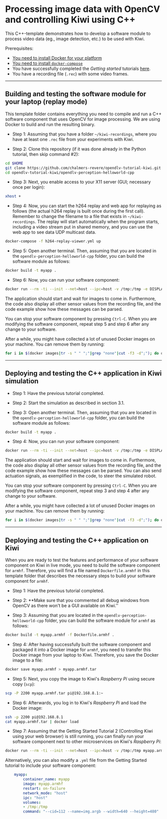 # Processing image data with OpenCV and controlling Kiwi using C++

This C++-template demonstrates how to develop a software module to process video data (eg., image detection, etc.) to be used with Kiwi.

Prerequisites:
* [You need to install Docker for your platform](https://docs.docker.com/install/linux/docker-ce/debian/#install-docker-ce)
* [You need to install `docker-compose`](https://docs.docker.com/compose/install/#install-compose)
* You have successfully completed the _Getting started_ tutorials [here](https://github.com/chalmers-revere/opendlv-tutorial-kiwi/tree/master).
* You have a recording file (`.rec`) with some video frames.

---

## Building and testing the software module for your laptop (replay mode)

This template folder contains everything you need to compile and run a C++ software component that uses OpenCV for image processing. We are using Docker to build and run the resulting binary.

* Step 1: Assuming that you have a folder `~/kiwi-recordings`, where you have at least one `.rec` file from your experiments with Kiwi.

* Step 2: Clone this repository (if it was done already in the Python tutorial, then skip command #2):
```bash
cd $HOME
git clone https://github.com/chalmers-revere/opendlv-tutorial-kiwi.git
cd opendlv-tutorial-kiwi/opendlv-perception-helloworld-cpp
```

* Step 3: Next, you enable access to your X11 server (GUI; necessary once per login):
```bash
xhost +
```

* Step 4: Now, you can start the h264 replay and web app for replaying as follows (the actual h264 replay is built once during the first call). Remember to change the filename to a file that exists in `~/kiwi-recordings`. The replay will start automatically when the program starts, including a video stream put in shared memory, and you can use the web app to see data UDP multicast data.
```bash
docker-compose -f h264-replay-viewer.yml up
```

* Step 5: Open another terminal. Then, assuming that you are located in the `opendlv-perception-helloworld-cpp` folder, you can build the software module as follows:
```bash
docker build -t myapp .
```

* Step 6: Now, you can run your software component:
```bash
docker run --rm -ti --init --net=host --ipc=host -v /tmp:/tmp -e DISPLAY=$DISPLAY myapp --cid=111 --name=img.argb --width=1280 --height=720 --verbose
```

The application should start and wait for images to come in. Furthermore, the code also display all other sensor values from the recording file, and the code example show how these messages can be parsed.

You can stop your software component by pressing `Ctrl-C`. When you are modifying the software component, repeat step 5 and step 6 after any change to your software.

After a while, you might have collected a lot of unused Docker images on your machine. You can remove them by running:
```bash
for i in $(docker images|tr -s " " ";"|grep "none"|cut -f3 -d";"); do docker rmi -f $i; done
```

---

## Deploying and testing the C++ application in Kiwi simulation

* Step 1: Have the previous tutorial completed.

* Step 2: Start the simulation as described in section 3.1.

* Step 3: Open another terminal. Then, assuming that you are located in the `opendlv-perception-helloworld-cpp` folder, you can build the software module as follows:
```bash
docker build -t myapp .
```

* Step 4: Now, you can run your software component:
```bash
docker run --rm -ti --init --net=host --ipc=host -v /tmp:/tmp -e DISPLAY=$DISPLAY myapp --cid=111 --name=video0.argb --width=1280 --height=720 --verbose
```

The application should start and wait for images to come in. Furthermore, the code also display all other sensor values from the recording file, and the code example show how these messages can be parsed. You can also send actuation signals, as exemplified in the code, to steer the simulated robot.

You can stop your software component by pressing `Ctrl-C`. When you are modifying the software component, repeat step 3 and step 4 after any change to your software.

After a while, you might have collected a lot of unused Docker images on your machine. You can remove them by running:
```bash
for i in $(docker images|tr -s " " ";"|grep "none"|cut -f3 -d";"); do docker rmi -f $i; done
```

---

## Deploying and testing the C++ application on Kiwi

When you are ready to test the features and performance of your software component on Kiwi in live mode, you need to build the software component for `armhf`. Therefore, you will find a file named `Dockerfile.armhf` in this template folder that describes the necessary steps to build your software component for `armhf`.  

* Step 1: Have the previous tutorial completed.

* Step 2: **Make sure that you commented all debug windows from OpenCV as there won't be a GUI available on Kiwi.''

* Step 3: Assuming that you are located in the `opendlv-perception-helloworld-cpp` folder, you can build the software module for `armhf` as follows:
```bash
docker build -t myapp.armhf -f Dockerfile.armhf .
```

* Step 4: After having successfully built the software component and packaged it into a Docker image for `armhf`, you need to transfer this Docker image from your laptop to Kiwi. Therefore, you save the Docker image to a file:
```bash
docker save myapp.armhf > myapp.armhf.tar
```

* Step 5: Next, you copy the image to Kiwi's *Raspberry Pi* using secure copy (`scp`):
```bash
scp -P 2200 myapp.armhf.tar pi@192.168.8.1:~
```

* Step 6: Afterwards, you log in to Kiwi's *Raspberry Pi* and load the Docker image:
```Bash
ssh -p 2200 pi@192.168.8.1
cat myapp.armhf.tar | docker load
```

* Step 7: Assuming that the Getting Started Tutorial 2 (Controlling Kiwi using your web browser) is still running, you can finally run your software component next to other microservices on Kiwi's *Raspberry Pi*:
```bash
docker run --rm -ti --init --net=host --ipc=host -v /tmp:/tmp myapp.armhf --cid=112 --name=img.argb --width=640 --height=480
```

Alternatively, you can also modify a `.yml` file from the Getting Started tutorial to include your software component:
```yml
    myapp:
        container_name: myapp
        image: myapp.armhf
        restart: on-failure
        network_mode: "host"
        ipc: "host"
        volumes:
        - /tmp:/tmp
        command: "--cid=112 --name=img.argb --width=640 --height=480"
```
